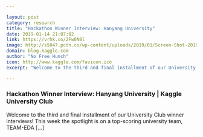 ```yaml
---

layout: post
category: research
title: "Hackathon Winner Interview: Hanyang University"
date: 2019-01-14 21:07:02
link: https://vrhk.co/2Fw0N8l
image: http://s5047.pcdn.co/wp-content/uploads/2019/01/Screen-Shot-2019-01-14-at-1.02.26-PM.png
domain: blog.kaggle.com
author: "No Free Hunch"
icon: http://www.kaggle.com/favicon.ico
excerpt: "Welcome to the third and final installment of our University Club winner interviews! This week the spotlight is on a top-scoring university team, TEAM-EDA [...]"

---
```


### Hackathon Winner Interview: Hanyang University | Kaggle University Club

Welcome to the third and final installment of our University Club winner interviews! This week the spotlight is on a top-scoring university team, TEAM-EDA [...]